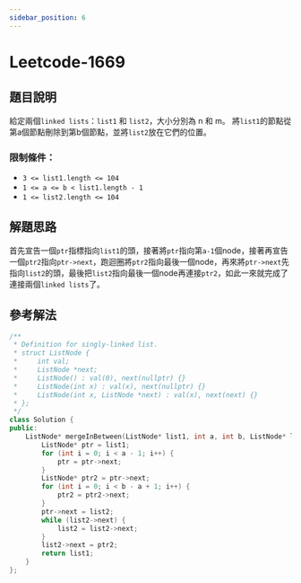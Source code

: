 ```yaml
---
sidebar_position: 6
---
```

# Leetcode-1669
## 題目說明
給定兩個`linked lists`：`list1` 和 `list2`，大小分別為 n 和 m。
將`list1`的節點從第a個節點刪除到第b個節點，並將`list2`放在它們的位置。
### 限制條件：
- `3 <= list1.length <= 104`
- `1 <= a <= b < list1.length - 1`
- `1 <= list2.length <= 104`
## 解題思路
首先宣告一個`ptr`指標指向`list1`的頭，接著將`ptr`指向第`a-1`個node，接著再宣告一個`ptr2`指向`ptr->next`，跑迴圈將`ptr2`指向最後一個node，再來將`ptr->next`先指向`list2`的頭，最後把`list2`指向最後一個node再連接`ptr2`，如此一來就完成了連接兩個`linked lists`了。
## 參考解法
```cpp title="C++" showLineNumbers
/**
 * Definition for singly-linked list.
 * struct ListNode {
 *     int val;
 *     ListNode *next;
 *     ListNode() : val(0), next(nullptr) {}
 *     ListNode(int x) : val(x), next(nullptr) {}
 *     ListNode(int x, ListNode *next) : val(x), next(next) {}
 * };
 */
class Solution {
public:
    ListNode* mergeInBetween(ListNode* list1, int a, int b, ListNode* list2) {
        ListNode* ptr = list1;
        for (int i = 0; i < a - 1; i++) {
            ptr = ptr->next;
        }
        ListNode* ptr2 = ptr->next;
        for (int i = 0; i < b - a + 1; i++) {
            ptr2 = ptr2->next;
        }
        ptr->next = list2;
        while (list2->next) {
            list2 = list2->next;
        }
        list2->next = ptr2;
        return list1;
    }
};
```